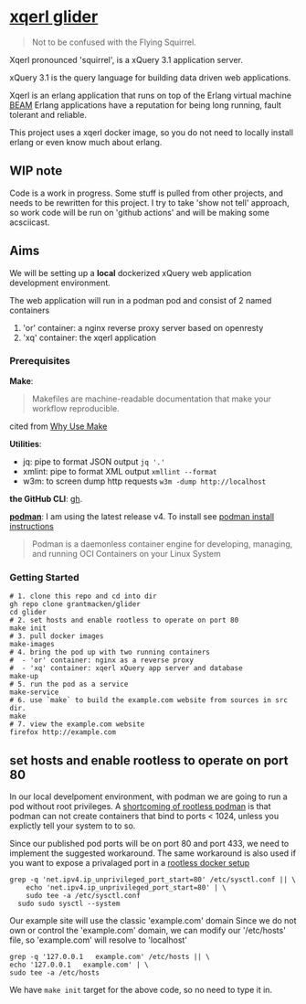 # [xqerl glider](https://en.wikipedia.org/wiki/Squirrel_glider)

>  Not to be confused with the Flying Squirrel.

Xqerl pronounced 'squirrel',  is a xQuery 3.1 application server.

xQuery 3.1 is the query language for building data driven web applications.

Xqerl is an erlang application that runs on top of the Erlang virtual machine [BEAM](https://en.wikipedia.org/wiki/BEAM_(Erlang_virtual_machine))
Erlang applications have a reputation for being long running, fault tolerant and reliable.

This project uses a xqerl docker image, so you
do not need to locally install erlang or even know much about erlang.

## WIP note

Code is a work in progress.
Some stuff is pulled from other projects, and needs to be rewritten for this project.
I try to take 'show not tell' approach,
so work code will be run on 'github actions'
and will be making some acsciicast.

## Aims 

We will be setting up a **local** dockerized xQuery web application development environment.

The  web application will run in a podman pod and consist of 2 named containers
 1. 'or' container: a nginx reverse proxy server based on openresty
 2. 'xq' container: the xqerl application

<!--
The goal is **remote** deployment to a single Google Compute Engine instance.
This dockerized xQuery web application deployment will serve secure HTTPS web pages from your IP domain names
 By using [SNI](https://en.wikipedia.org/wiki/Server_Name_Indication), the setup is capable of serving multiple domains. --> 

### Prerequisites

**Make**:

> Makefiles are machine-readable documentation that make your workflow reproducible.

cited from [Why Use Make](https://bost.ocks.org/mike/make/)

**Utilities**:
- jq: pipe to format JSON output `jq '.'`
- xmlint: pipe to format XML output `xmllint --format`
- w3m: to screen dump http requests `w3m -dump http://localhost`

**the GitHub CLI**: [gh](https://github.com/cli/cli). 

**[podman](https://podman.io/podman)**: I am using the latest release v4. 
To install see [podman install instructions](https://podman.io/getting-started/installation) 

>  Podman is a daemonless container engine for developing, managing, and running OCI Containers on your Linux System

### Getting Started

```
# 1. clone this repo and cd into dir
gh repo clone grantmacken/glider
cd glider
# 2. set hosts and enable rootless to operate on port 80
make init
# 3. pull docker images
make-images
# 4. bring the pod up with two running containers
#  - 'or' container: nginx as a reverse proxy
#  - 'xq' container: xqerl xQuery app server and database
make-up
# 5. run the pod as a service 
make-service
# 6. use `make` to build the example.com website from sources in src dir.
make
# 7. view the example.com website
firefox http://example.com
```

## set hosts and enable rootless to operate on port 80

In our local develpoment environment, with podman we are going to run a pod without root privileges.
A [shortcoming of rootless podman](https://github.com/containers/podman/blob/main/rootless.md) 
is that podman can not create containers that bind to ports < 1024,
unless you explictly tell your system to to so. 

Since our published pod ports will be on port 80 and port 433, 
we need to implement the suggested workaround. The same workaround is also used if
you want to expose a privalaged port in a 
[rootless docker setup](https://docs.docker.com/engine/security/rootless/#exposing-privileged-ports)

```shell
grep -q 'net.ipv4.ip_unprivileged_port_start=80' /etc/sysctl.conf || \
	echo 'net.ipv4.ip_unprivileged_port_start=80' | \
	sudo tee -a /etc/sysctl.conf
  sudo sudo sysctl --system
```

Our example site will use the classic 'example.com' domain
Since we do not own or control the 'example.com' domain,
we can modify our '/etc/hosts' file, so 'example.com' will resolve to 'localhost'

```shell
grep -q '127.0.0.1   example.com' /etc/hosts || \
echo '127.0.0.1   example.com' | \
sudo tee -a /etc/hosts
```

We have `make init` target for the above code, so no need to type it in.

